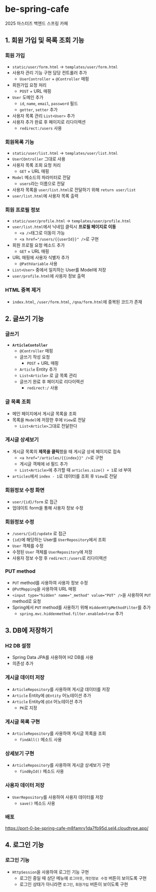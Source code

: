 # be-spring-cafe

2025 마스터즈 백엔드 스프링 카페

## 1. 회원 가입 및 목록 조회 기능

### 회원 가입

- `static/user/form.html` -> `templates/user/form.html`
- 사용자 관리 기능 구현 담당 컨트롤러 추가
  - `UserController` + `@Controller` 매핑
- 회원가입 요청 처리
  - `POST` + URL 매핑
- `User` 도메인 추가
    - `id`, `name`, `email`, `password` 필드
    - `getter`, `setter` 추가
- 사용자 목록 관리 `List<User>` 추가
- 사용자 추가 완료 후 페이지로 리다이렉션
  - `redirect:/users` 사용

### 회원목록 기능

- `static/user/list.html` -> `templates/user/list.html`
- `UserCOntroller` 그대로 사용
- 사용자 목록 조회 요청 처리
  - `GET` + URL 매핑
- `Model` 메소드의 파라미터로 전달
  - `users`라는 이름으로 전달
- 사용자 목록을 `user/list.html`로 전달하기 위해 `return user/list`
- `user/list.html`에 사용자 목록 출력

### 회원 프로필 정보

- `static/user/profile.html` -> `templates/user/profile.html`
- `user/list.html`에서 닉네임 클릭시 **프로필 페이지로 이동**
  - `<a />`태그로 이동이 가능
  - `<a href="/users/{{userId}}" />`로 구현
- 회원 프로필 요청 메소드 추가
  - `GET` + URL 매핑
- URL 매핑에 사용자 식별자 추가
  - `@PathVariable` 사용
- `List<User>` 중에서 일치하는 User를 Model에 저장
- `user/profile.html`에 사용자 정보 출력

### HTML 중복 제거

- `index.html`, `/user/form.html`, `/qna/form.html`에 중복된 코드가 존재

## 2. 글쓰기 기능

### 글쓰기

- **`ArticleContoller`**
  - `@Controller` 매핑
  - 글쓰기 작성 요청
    - `POST` + URL 매핑
  - `Article` Entity 추가
  - `List<Article>` 로 글 목록 관리
  - 글쓰기 완료 후 페이지로 리다이렉션
    - `redirect:/` 사용

### 글 목록 조회

- 메인 페이지에서 게시글 목록을 조회
- 목록을 `Model`에 저장한 후에 `View`로 전달
  - `List<Article>`그대로 전달한다

### 게시글 상세보기

- 게시글 목록의 **제목을 클릭**했을 때 게시글 상세 페이지로 접속
  - `<a href="/articles/{{index}}" />`로 구현
  - 게시글 객체에 id 필드 추가
  - `List<Article>`에 추가할 때 `articles.size() + 1`로 id 부여
- `articles`에서 `index - 1`로 데이터를 조회 후 `View`로 전달

### 회원정보 수정 화면

- `user/{id}/form` 로 접근
- 업데이트 form을 통해 사용자 정보 수정

### 회원정보 수정

- `/users/{id}/update` 로 접근
- `{id}`에 해당하는 User를 `UserRepository`에서 조회
- `User` 객체를 수정
- 수정된 `User` 객체를 `UserRepository`에 저장
- 사용자 정보 수정 후 `redirect:/users`로 리다이렉션

### PUT method

- `PUT` method를 사용하여 사용자 정보 수정
- `@PutMapping`을 사용하여 URL 매핑
- `<input type="hidden" name="_method" value="PUT" />`을 사용하여 `PUT` method로 요청
- Spring에서 `PUT` method를 사용하기 위해 `HiddenHttpMethodFilter`를 추가
  - `spring.mvc.hiddenmethod.filter.enabled=true` 추가

## 3. DB에 저장하기

### H2 DB 설정

- Spring Data JPA를 사용하여 H2 DB를 사용
- 의존성 추가

### 게시글 데이터 저장

- `ArticleRepository`를 사용하여 게시글 데이터를 저장
- `Article` Entity에 `@Entity` 어노테이션 추가
- `Article` Entity에 `@Id` 어노테이션 추가
  - `PK`로 지정

### 게시글 목록 구현

- `ArticleRepository`를 사용하여 게시글 목록을 조회
  - `findAll()` 메소드 사용

### 상세보기 구현

- `ArticleRepository`를 사용하여 게시글 상세보기 구현
  - `findById()` 메소드 사용

### 사용자 데이터 저장

- `UserRepository`를 사용하여 사용자 데이터를 저장
  - `save()` 메소드 사용

### 배포

https://port-0-be-spring-cafe-m8famrv1da7fb95d.sel4.cloudtype.app/

## 4. 로그인 기능

### 로그인 기능

- `HttpSession`을 사용하여 로그인 기능 구현
  - 로그인 중일 때 상단 메뉴에 `로그아웃`, `개인정보 수정` 버튼이 보이도록 구현
  - 로그인 상태가 아니라면 `로그인`, `회원가입` 버튼이 보이도록 구현
